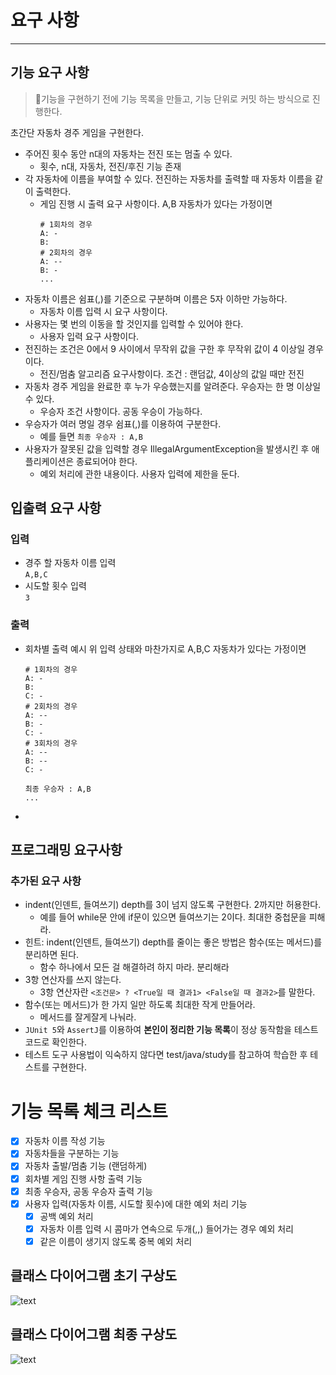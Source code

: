 # 요구 사항
-- --
## 기능 요구 사항
> 🤵기능을 구현하기 전에 기능 목록을 만들고, 기능 단위로 커밋 하는 방식으로 진행한다.
>
초간단 자동차 경주 게임을 구현한다.

- 주어진 횟수 동안 n대의 자동차는 전진 또는 멈출 수 있다.
  - 횟수, n대, 자동차, 전진/후진 기능 존재
- 각 자동차에 이름을 부여할 수 있다. 전진하는 자동차를 출력할 때 자동차 이름을 같이 출력한다.
  - 게임 진행 시 출력 요구 사항이다.
  A,B 자동차가 있다는 가정이면 <br>
      ```
      # 1회차의 경우 
      A: - 
      B: 
      # 2회차의 경우
      A: --
      B: -
    ... 
      ```
- 자동차 이름은 쉼표(,)를 기준으로 구분하며 이름은 5자 이하만 가능하다.
  - 자동차 이름 입력 시 요구 사항이다. 
- 사용자는 몇 번의 이동을 할 것인지를 입력할 수 있어야 한다.
  - 사용자 입력 요구 사항이다. 
- 전진하는 조건은 0에서 9 사이에서 무작위 값을 구한 후 무작위 값이 4 이상일 경우이다.
  - 전진/멈춤 알고리즘 요구사항이다. 조건 : 랜덤값, 4이상의 값일 때만 전진 
- 자동차 경주 게임을 완료한 후 누가 우승했는지를 알려준다. 우승자는 한 명 이상일 수 있다.
  - 우승자 조건 사항이다. 공동 우승이 가능하다.
- 우승자가 여러 명일 경우 쉼표(,)를 이용하여 구분한다.
  - 예를 들면 `최종 우승자 : A,B`
- 사용자가 잘못된 값을 입력할 경우 IllegalArgumentException을 발생시킨 후 애플리케이션은 종료되어야 한다.
  - 예외 처리에 관한 내용이다. 사용자 입력에 제한을 둔다.

## 입출력 요구 사항
### 입력
- 경주 할 자동차 이름 입력
    <br>`A,B,C`
- 시도할 횟수 입력
  <br> `3`
### 출력
- 회차별 출력 예시
  위 입력 상태와 마찬가지로 A,B,C 자동차가 있다는 가정이면 <br>
  ```
  # 1회차의 경우
  A: -
  B:
  C: -
  # 2회차의 경우
  A: --
  B: -
  C: -
  # 3회차의 경우
  A: --
  B: --
  C: -
  
  최종 우승자 : A,B
  ... 
- 

## 프로그래밍 요구사항
### 추가된 요구 사항<br>
- indent(인덴트, 들여쓰기) depth를 3이 넘지 않도록 구현한다. 2까지만 허용한다.
  - 예를 들어 while문 안에 if문이 있으면 들여쓰기는 2이다. 최대한 중첩문을 피해라. 
- 힌트: indent(인덴트, 들여쓰기) depth를 줄이는 좋은 방법은 함수(또는 메서드)를 분리하면 된다.
  - 함수 하나에서 모든 걸 해결하려 하지 마라. 분리해라
- 3항 연산자를 쓰지 않는다.
  - 3항 연산자란 `<조건문> ? <True일 때 결과1> <False일 때 결과2>`를 말한다.
- 함수(또는 메서드)가 한 가지 일만 하도록 최대한 작게 만들어라.
  - 메서드를 잘게잘게 나눠라.
- `JUnit 5`와 `AssertJ`를 이용하여 <b>본인이 정리한 기능 목록</b>이 정상 동작함을 테스트 코드로 확인한다.
- 테스트 도구 사용법이 익숙하지 않다면 test/java/study를 참고하여 학습한 후 테스트를 구현한다.

# 기능 목록 체크 리스트
- [x] 자동차 이름 작성 기능
- [x] 자동차들을 구분하는 기능
- [x] 자동차 출발/멈춤 기능 (랜덤하게)
- [x] 회차별 게임 진행 사항 출력 기능
- [x] 최종 우승자, 공동 우승자 출력 기능
- [x] 사용자 입력(자동차 이름, 시도할 횟수)에 대한 예외 처리 기능
  - [x] 공백 예외 처리
  - [x] 자동차 이름 입력 시 콤마가 연속으로 두개(,,) 들어가는 경우 예외 처리
  - [x] 같은 이름이 생기지 않도록 중복 예외 처리 

## 클래스 다이어그램 초기 구상도
<img src="1차_우테코_2주차_클래스다이어그램.png" alt="text"/>

## 클래스 다이어그램 최종 구상도
<img src="최종_2주차_우테코_다이어그램.png" alt="text"/>